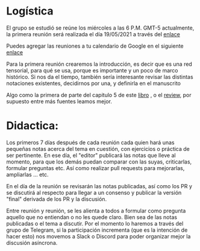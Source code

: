 Logística
============================

El grupo se estudió se reúne los miércoles a las 6 P.M. GMT-5 actualmente, la primera reunión será realizada el día 19/05/2021 a través del [enlace](https://meet.google.com/dbq-mrio-oyo) 

Puedes agregar las reuniones a tu calendario de Google en el siguiente [enlace](https://calendar.google.com/event?action=TEMPLATE&tmeid=MGgzMjA1YWowNnJpam4zbG50MTRydTNxZ2dfMjAyMTA1MTlUMjMwMDAwWiBnZXJhcmRvZmluZ3VyYmVAbQ&tmsrc=gerardofingurbe%40gmail.com&scp=ALL)

Para la primera reunión crearemos la introducción, es decir que es una red tensorial, para qué se usa, porque es importante y un poco de marco histórico. Si nos da el tiempo, también sería interesante revisar las distintas notaciones existentes, decidirnos por una, y definirla en el manuscrito

Algo como la primera de parte del capitulo 5 de este [libro](https://www.springer.com/gp/book/9783030014087) , o el [review](https://arxiv.org/abs/1306.2164), por supuesto entre más fuentes leamos mejor. 


Didactica:
============================

Los primeros 7 días después de cada reunión cada quien hará unas pequeñas notas acerca del tema en cuestión, con ejercicios o práctica de ser pertinente. En ese día, el "editor" publicará las notas que lleve al momento, para que los demás puedan comparar con las suyas, criticarlas, formular preguntas etc.  Así como realizar pull requests para mejorarlas, ampliarlas … etc.

En el día de la reunión se revisarán las notas publicadas, así como los PR y se discutirá al respecto para llegar a un consenso y publicar la versión "final" derivada de los PR y la discusión.

Entre reunión y reunión, se les alienta a todos a formular como pregunta aquello que no entiendan o no les quede claro. Bien sea de las notas publicadas o el tema a discutir. Por el momento lo haremos a través del grupo de Telegram, si la participación incrementa (que es la intención de hacer esto) nos movemos a Slack o Discord para poder organizar mejor la discusión asíncrona.

















